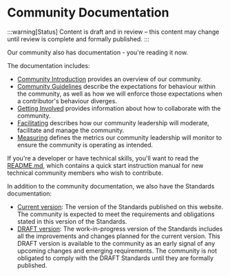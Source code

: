 # Community Documentation

:::warning[Status]
Content is draft and in review – this content may change until review is complete and formally published.
:::

Our community also has documentation - you're reading it now.

The documentation includes:

- [Community Introduction](../01-introduction/index.md) provides an overview of our community.
- [Community Guidelines](../02-guidelines/index.md) describe the expectations for behaviour within the community, as well as how we will enforce those expectations when a contributor's behaviour diverges.
- [Getting Involved](../03-get-involved/index.md) provides information about how to collaborate with the community.
- [Facilitating](../04-facilitating.md) describes how our community leadership will moderate, facilitate and manage the community.
- [Measuring](../05-metrics.md) defines the metrics our community leadership will monitor to ensure the community is operating as intended.

If you're a developer or have technical skills, you'll want to read the [README.md](https://github.com/tewhatuora/api-standards/blob/main/README.md), which contains a quick start instruction manual for new technical community members who wish to contribute.

In addition to the community documentation, we also have the Standards documentation:

- [Current version](http://localhost:3000/): The version of the Standards published on this website. The community is expected to meet the requirements and obligations stated in this version of the Standards.
- [DRAFT version](http://localhost:3000/): The work-in-progress version of the Standards includes all the improvements and changes planned for the current version. This DRAFT version is available to the community as an early signal of any upcoming changes and emerging requirements. The community is not obligated to comply with the DRAFT Standards until they are formally published.
